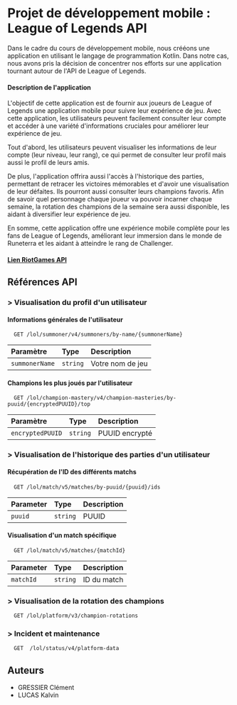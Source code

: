 # Projet de développement mobile : League of Legends API

Dans le cadre du cours de développement mobile, nous crééons une application en utilisant le langage de programmation Kotlin. Dans notre cas, nous avons pris la décision de concentrer nos efforts sur une application tournant autour de l'API de League of Legends.

#### Description de l'application

L'objectif de cette application est de fournir aux joueurs de League of Legends une application mobile pour suivre leur expérience de jeu. Avec cette application, les utilisateurs peuvent facilement consulter leur compte et accéder à une variété d'informations cruciales pour améliorer leur expérience de jeu.

Tout d'abord, les utilisateurs peuvent visualiser les informations de leur compte (leur niveau, leur rang), ce qui permet de consulter leur profil mais aussi le profil de leurs amis. 

De plus, l'application offrira aussi l'accès à l'historique des parties, permettant de retracer les victoires mémorables et d'avoir une visualisation de leur défaites. Ils pourront aussi consulter leurs champions favoris. Afin de savoir quel personnage chaque joueur va pouvoir incarner chaque semaine, la rotation des champions de la semaine sera aussi disponible, les aidant à diversifier leur expérience de jeu. 

En somme, cette application offre une expérience mobile complète pour les fans de League of Legends, améliorant leur immersion dans le monde de Runeterra et les aidant à atteindre le rang de Challenger.

#### [Lien RiotGames API]([https://developer.riotgames.com/apis#lol-status-v4/GET_getPlatformData](https://developer.riotgames.com/apis))

## Références API

### > Visualisation du profil d'un utilisateur

#### Informations générales de l'utilisateur

```
  GET /lol/summoner/v4/summoners/by-name/{summonerName}
```

| Paramètre | Type     | Description                |
| :-------- | :------- | :------------------------- |
| `summonerName` | `string` | Votre nom de jeu |

#### Champions les plus joués par l'utilisateur

```
  GET /lol/champion-mastery/v4/champion-masteries/by-puuid/{encryptedPUUID}/top
```

| Paramètre | Type     | Description                |
| :-------- | :------- | :------------------------- |
| `encryptedPUUID` | `string` | PUUID encrypté | 

### > Visualisation de l'historique des parties d'un utilisateur

#### Récupération de l'ID des différents matchs

```
  GET /lol/match/v5/matches/by-puuid/{puuid}/ids
```

| Parameter | Type     | Description                       |
| :-------- | :------- | :-------------------------------- |
| `puuid`| `string` |PUUID|


#### Visualisation d'un match spécifique

```
  GET /lol/match/v5/matches/{matchId}
```

| Parameter | Type     | Description                       |
| :-------- | :------- | :-------------------------------- |
| `matchId`| `string` |ID du match|


### > Visualisation de la rotation des champions

```
  GET /lol/platform/v3/champion-rotations
``` 

 ### > Incident et maintenance

```
  GET  /lol/status/v4/platform-data 
```


## Auteurs

- GRESSIER Clément
- LUCAS Kalvin
